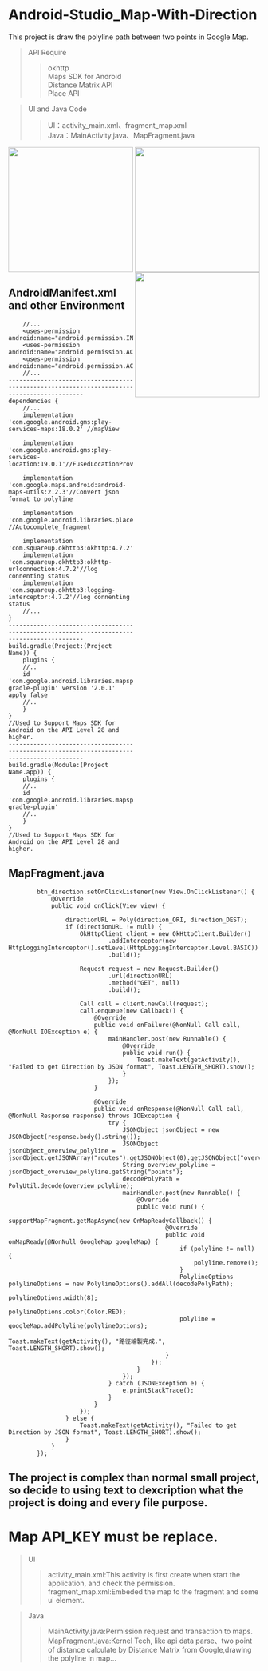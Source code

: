 # Android-Studio_Map-With-Direction
This project is draw the polyline path between two points in Google Map. 

>API Require
>
>>okhttp  
>>Maps SDK for Android  
>>Distance Matrix API  
>>Place API  

>UI and Java Code  
>>UI：activity_main.xml、fragment_map.xml  
>>Java：MainActivity.java、MapFragment.java  

<p align="center">
  <img align="left" src="https://user-images.githubusercontent.com/41913354/175551626-ed83a2a3-4da6-4c1a-a25e-f388ba2eb8e4.png" width="250"/>
  <img align="center" src="https://user-images.githubusercontent.com/41913354/175551789-6ad2dff6-6b2a-4fcc-9760-80df43579227.png" width="250"/>
  <img align="right" src="https://user-images.githubusercontent.com/41913354/175552041-20c1d4b0-3f70-4069-a01f-9adc0531da47.png" width="250"/>
</p>

## AndroidManifest.xml and other Environment
```
    //...
    <uses-permission android:name="android.permission.INTERNET"/>
    <uses-permission android:name="android.permission.ACCESS_COARSE_LOCATION"/>
    <uses-permission android:name="android.permission.ACCESS_FINE_LOCATION"/>
    //...
-------------------------------------------------------------------------------------------
dependencies {
    //...
    implementation 'com.google.android.gms:play-services-maps:18.0.2' //mapView
    
    implementation 'com.google.android.gms:play-services-location:19.0.1'//FusedLocationProviderClient
    
    implementation 'com.google.maps.android:android-maps-utils:2.2.3'//Convert json format to polyline
    
    implementation 'com.google.android.libraries.places:places:2.5.0' //Autocomplete_fragment
    
    implementation 'com.squareup.okhttp3:okhttp:4.7.2'//okhttp
    implementation 'com.squareup.okhttp3:okhttp-urlconnection:4.7.2'//log connenting status
    implementation 'com.squareup.okhttp3:logging-interceptor:4.7.2'//log connenting status
    //...
}  
-------------------------------------------------------------------------------------------
build.gradle(Project:(Project Name)) {
    plugins {
    //..
    id 'com.google.android.libraries.mapsplatform.secrets-gradle-plugin' version '2.0.1' apply false
    //..
    }
}
//Used to Support Maps SDK for Android on the API Level 28 and higher.
-------------------------------------------------------------------------------------------
build.gradle(Module:(Project Name.app)) {
    plugins {
    //..
    id 'com.google.android.libraries.mapsplatform.secrets-gradle-plugin'
    //..
    }
}
//Used to Support Maps SDK for Android on the API Level 28 and higher.
```

## MapFragment.java
```
        btn_direction.setOnClickListener(new View.OnClickListener() {
            @Override
            public void onClick(View view) {
                
                directionURL = Poly(direction_ORI, direction_DEST);
                if (directionURL != null) {
                    OkHttpClient client = new OkHttpClient.Builder()
                            .addInterceptor(new HttpLoggingInterceptor().setLevel(HttpLoggingInterceptor.Level.BASIC))
                            .build();

                    Request request = new Request.Builder()
                            .url(directionURL)
                            .method("GET", null)
                            .build();

                    Call call = client.newCall(request);
                    call.enqueue(new Callback() {
                        @Override
                        public void onFailure(@NonNull Call call, @NonNull IOException e) {
                            mainHandler.post(new Runnable() {
                                @Override
                                public void run() {
                                    Toast.makeText(getActivity(), "Failed to get Direction by JSON format", Toast.LENGTH_SHORT).show();
                                }
                            });
                        }

                        @Override
                        public void onResponse(@NonNull Call call, @NonNull Response response) throws IOException {
                            try {
                                JSONObject jsonObject = new JSONObject(response.body().string());
                                JSONObject jsonObject_overview_polyline = jsonObject.getJSONArray("routes").getJSONObject(0).getJSONObject("overview_polyline");
                                String overview_polyline = jsonObject_overview_polyline.getString("points");
                                decodePolyPath = PolyUtil.decode(overview_polyline);
                                mainHandler.post(new Runnable() {
                                    @Override
                                    public void run() {
                                        supportMapFragment.getMapAsync(new OnMapReadyCallback() {
                                            @Override
                                            public void onMapReady(@NonNull GoogleMap googleMap) {
                                                if (polyline != null) {
                                                    polyline.remove();
                                                }
                                                PolylineOptions polylineOptions = new PolylineOptions().addAll(decodePolyPath);
                                                polylineOptions.width(8);
                                                polylineOptions.color(Color.RED);
                                                polyline = googleMap.addPolyline(polylineOptions);
                                                Toast.makeText(getActivity(), "路徑繪製完成.", Toast.LENGTH_SHORT).show();
                                            }
                                        });
                                    }
                                });
                            } catch (JSONException e) {
                                e.printStackTrace();
                            }
                        }
                    });
                } else {
                    Toast.makeText(getActivity(), "Failed to get Direction by JSON format", Toast.LENGTH_SHORT).show();
                }
            }
        });

```

## The project is complex than normal small project, so decide to using text to dexcription what the project is doing and every file purpose.
# Map API_KEY must be replace.
>UI
>>activity_main.xml:This activity is first create when start the application, and check the permission.  
>>fragment_map.xml:Embeded the map to the fragment and some ui element.  

>Java  
>>MainActivity.java:Permission request and transaction to maps.  
>>MapFragment.java:Kernel Tech, like api data parse、two point of distance calculate by Distance Matrix from Google,drawing the polyline in map...  

